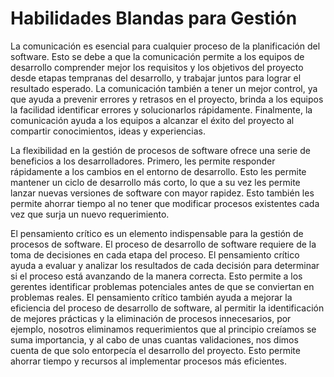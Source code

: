 # Habilidades Blandas  para Gestión 
La comunicación es esencial para cualquier proceso de la planificación del software. Esto se debe a que la comunicación permite a los equipos de desarrollo comprender mejor los requisitos y los objetivos del proyecto desde etapas tempranas del desarrollo, y trabajar juntos para lograr el resultado esperado. La comunicación también a tener un mejor control, ya que ayuda a prevenir errores y retrasos en el proyecto, brinda a los equipos la facilidad identificar errores y solucionarlos rápidamente. Finalmente, la comunicación ayuda a los equipos a alcanzar el éxito del proyecto al compartir conocimientos, ideas y experiencias.

La flexibilidad en la gestión de procesos de software ofrece una serie de beneficios a los desarrolladores. Primero, les permite responder rápidamente a los cambios en el entorno de desarrollo. Esto les permite mantener un ciclo de desarrollo más corto, lo que a su vez les permite lanzar nuevas versiones de software con mayor rapidez. Esto también les permite ahorrar tiempo al no tener que modificar procesos existentes cada vez que surja un nuevo requerimiento.

El pensamiento crítico es un elemento indispensable para la gestión de procesos de software. El proceso de desarrollo de software requiere de la toma de decisiones en cada etapa del proceso. El pensamiento crítico ayuda a evaluar y analizar los resultados de cada decisión para determinar si el proceso está avanzando de la manera correcta. Esto permite a los gerentes identificar problemas potenciales antes de que se conviertan en problemas reales. El pensamiento crítico también ayuda a mejorar la eficiencia del proceso de desarrollo de software, al permitir la identificación de mejores prácticas y la eliminación de procesos innecesarios, por ejemplo, nosotros eliminamos requerimientos que al principio creíamos se suma importancia, y al cabo de unas cuantas validaciones, nos dimos cuenta de que solo entorpecía el desarrollo del proyecto. Esto permite ahorrar tiempo y recursos al implementar procesos más eficientes.
